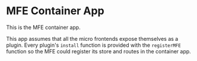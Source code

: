 # MFE Container App

This is the MFE container app.


This app assumes that all the micro frontends expose themselves as a plugin.
Every plugin's `install` function is provided with the `registerMFE` function so the MFE could register its store and routes in the container app.
